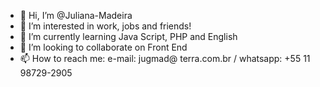 - 👋 Hi, I’m @Juliana-Madeira
- 👀 I’m interested in work, jobs and friends!
- 🌱 I’m currently learning Java Script, PHP and English
- 💞️ I’m looking to collaborate on Front End
- 📫 How to reach me: 
     e-mail: jugmad@ terra.com.br  / 
     whatsapp: +55 11 98729-2905

<!---
Juliana-Madeira/Juliana-Madeira is a ✨ special ✨ repository because its `README.md` (this file) appears on your GitHub profile.
You can click the Preview link to take a look at your changes.
--->
